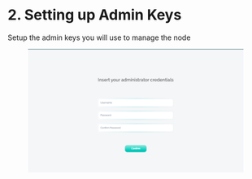 # 2. Setting up Admin Keys

Setup the admin keys you will use to manage the node

<figure><img src="../../.gitbook/assets/image (3).png" alt=""><figcaption></figcaption></figure>
